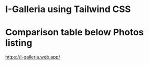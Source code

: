 # I-Galleria using Tailwind CSS
# Comparison table below Photos listing

https://i-galleria.web.app/
